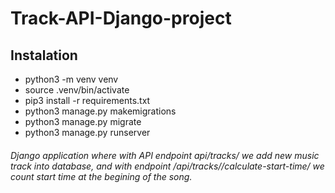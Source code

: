 # Track-API-Django-project


## Instalation
- python3 -m venv venv
- source .venv/bin/activate
- pip3 install -r requirements.txt
- python3 manage.py makemigrations
- python3 manage.py migrate
- python3 manage.py runserver


###### Django application where with API endpoint api/tracks/ we add new music track into database, and with endpoint /api/tracks/<id>/calculate-start-time/ we count start time at the begining of the song.





